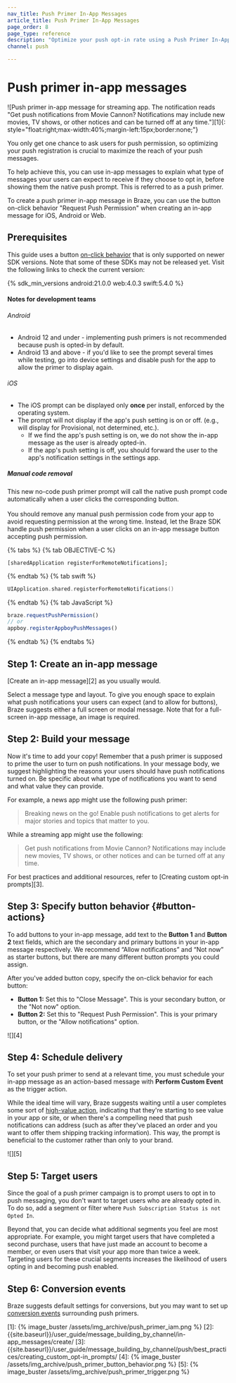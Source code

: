 ```yaml
---
nav_title: Push Primer In-App Messages
article_title: Push Primer In-App Messages
page_order: 8
page_type: reference
description: "Optimize your push opt-in rate using a Push Primer In-App Message"
channel: push

---
```


# Push primer in-app messages

![Push primer in-app message for streaming app. The notification reads "Get push notifications from Movie Cannon? Notifications may include new movies, TV shows, or other notices and can be turned off at any time."][1]{: style="float:right;max-width:40%;margin-left:15px;border:none;"}

You only get one chance to ask users for push permission, so optimizing your push registration is crucial to maximize the reach of your push messages.

To help achieve this, you can use in-app messages to explain what type of messages your users can expect to receive if they choose to opt in, before showing them the native push prompt. This is referred to as a push primer.

To create a push primer in-app message in Braze, you can use the button on-click behavior "Request Push Permission" when creating an in-app message for iOS, Android or Web.

## Prerequisites

This guide uses a button [on-click behavior](#button-actions) that is only supported on newer SDK versions. Note that some of these SDKs may not be released yet. Visit the following links to check the current version:

{% sdk_min_versions android:21.0.0 web:4.0.3 swift:5.4.0 %}

#### Notes for development teams

###### Android 

- Android 12 and under - implementing push primers is not recommended because push is opted-in by default. 
- Android 13 and above - if you'd like to see the prompt several times while testing, go into device settings and disable push for the app to allow the primer to display again. 

###### iOS
- The iOS prompt can be displayed only **once** per install, enforced by the operating system. 
- The prompt will not display if the app's push setting is on or off. (e.g., will display for Provisional, not determined, etc.).
  - If we find the app's push setting is on, we do not show the in-app message as the user is already opted-in. 
  - If the app's push setting is off, you should forward the user to the app's notification settings in the settings app. 

##### Manual code removal

This new no-code push primer prompt will call the native push prompt code automatically when a user clicks the corresponding button. 
<br><br>
You should remove any manual push permission code from your app to avoid requesting permission at the wrong time. Instead, let the Braze SDK handle push permission when a user clicks on an in-app message button accepting push permission.

{% tabs %}
{% tab OBJECTIVE-C %}
```objc
[sharedApplication registerForRemoteNotifications];
```
{% endtab %}
{% tab swift %}
```swift
UIApplication.shared.registerForRemoteNotifications()
```
{% endtab %}
{% tab JavaScript %}
```javascript
braze.requestPushPermission()
// or
appboy.registerAppboyPushMessages()
```
{% endtab %}
{% endtabs %}

## Step 1: Create an in-app message

[Create an in-app message][2] as you usually would.

Select a message type and layout. To give you enough space to explain what push notifications your users can expect (and to allow for buttons), Braze suggests either a full screen or modal message. Note that for a full-screen in-app message, an image is required. 

## Step 2: Build your message

Now it's time to add your copy! Remember that a push primer is supposed to prime the user to turn on push notifications. In your message body, we suggest highlighting the reasons your users should have push notifications turned on. Be specific about what type of notifications you want to send and what value they can provide.

For example, a news app might use the following push primer:

> Breaking news on the go! Enable push notifications to get alerts for major stories and topics that matter to you.

While a streaming app might use the following:

> Get push notifications from Movie Cannon? Notifications may include new movies, TV shows, or other notices and can be turned off at any time.

For best practices and additional resources, refer to [Creating custom opt-in prompts][3].

## Step 3: Specify button behavior {#button-actions}

To add buttons to your in-app message, add text to the **Button 1** and **Button 2** text fields, which are the secondary and primary buttons in your in-app message respectively. We recommend “Allow notifications” and “Not now” as starter buttons, but there are many different button prompts you could assign.

After you've added button copy, specify the on-click behavior for each button:

- **Button 1:** Set this to "Close Message". This is your secondary button, or the "Not now" option.
- **Button 2:** Set this to "Request Push Permission". This is your primary button, or the "Allow notifications" option.

![][4]

## Step 4: Schedule delivery

To set your push primer to send at a relevant time, you must schedule your in-app message as an action-based message with **Perform Custom Event** as the trigger action.

While the ideal time will vary, Braze suggests waiting until a user completes some sort of [high-value action](https://www.braze.com/resources/videos/mapping-high-value-actions), indicating that they're starting to see value in your app or site, or when there's a compelling need that push notifications can address (such as after they've placed an order and you want to offer them shipping tracking information). This way, the prompt is beneficial to the customer rather than only to your brand.

![][5]

## Step 5: Target users

Since the goal of a push primer campaign is to prompt users to opt in to push messaging, you don't want to target users who are already opted in. To do so, add a segment or filter where `Push Subscription Status is not Opted In`.

Beyond that, you can decide what additional segments you feel are most appropriate. For example, you might target users that have completed a second purchase, users that have just made an account to become a member, or even users that visit your app more than twice a week. Targeting users for these crucial segments increases the likelihood of users opting in and becoming push enabled.

## Step 6: Conversion events

Braze suggests default settings for conversions, but you may want to set up [conversion events]({{site.baseurl}}/user_guide/engagement_tools/campaigns/building_campaigns/conversion_events/) surrounding push primers.

[1]: {% image_buster /assets/img_archive/push_primer_iam.png %}
[2]: {{site.baseurl}}/user_guide/message_building_by_channel/in-app_messages/create/
[3]: {{site.baseurl}}/user_guide/message_building_by_channel/push/best_practices/creating_custom_opt-in_prompts/
[4]: {% image_buster /assets/img_archive/push_primer_button_behavior.png %}
[5]: {% image_buster /assets/img_archive/push_primer_trigger.png %}
